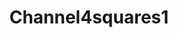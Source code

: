 ---
title: Channel4squares1
image: /assets/img/channel4squares1.jpg
scores:
  filter: "item.author == 'channel4squares1'"
links:
  - title: Wiki User
    url: https://sky-gamestar.fandom.com/wiki/User:Channel4squares
---